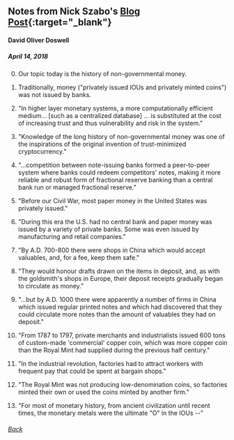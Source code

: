 ## Notes from Nick Szabo's [ Blog Post](https://unenumerated.blogspot.com/2018/03/the-many-traditions-of-non-governmental.html){:target="_blank"}

#### David Oliver Doswell

##### April 14, 2018


0. Our topic today is the history of non-governmental money.

1. Traditionally, money ("privately issued IOUs and privately minted coins") was not issued by banks.

2. "In higher layer monetary systems, a more computationally efficient medium... [such as a centralized database] ... is substituted at the cost of increasing trust and thus vulnerability and risk in the system."

3. "Knowledge of the long history of non-governmental money was one of the inspirations of the original invention of trust-minimized cryptocurrency."

4. "...competition between note-issuing banks formed a peer-to-peer system where banks could redeem competitors' notes, making it more reliable and robust form of fractional reserve banking than a central bank run or managed fractional reserve."

5. "Before our Civil War, most paper money in the United States was privately issued."

6. "During this era the U.S. had no central bank and paper money was issued by a variety of private banks. Some was even issued by manufacturing and retail companies."

7. "By A.D. 700-800 there were shops in China which would accept valuables, and, for a fee, keep them safe."

8. "They would honour drafts drawn on the items in deposit, and, as with the goldsmith's shops in Europe, their deposit receipts gradually began to circulate as money."

9. "...but by A.D. 1000 there were apparently a number of firms in China which issued regular printed notes and which had discovered that they could circulate more notes than the amount of valuables they had on deposit."

10. "From 1787 to 1797, private merchants and industrialists issued 600 tons of custom-made 'commercial' copper coin, which was more copper coin than the Royal Mint had supplied during the previous half century."

11. "In the industrial revolution, factories had to attract workers with frequent pay that could be spent at bargain shops."

12. "The Royal Mint was not producing low-denomination coins, so factories minted their own or used the coins minted by another firm."

13. "For most of monetary history, from ancient civilization until recent times, the monetary metals were the ultimate "O" in the IOUs --"


###### [Back](https://www.beginners.academy/essays)
